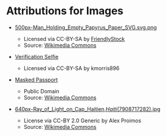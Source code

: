 # Attributions for Images

* [500px-Man_Holding_Empty_Papyrus_Paper_SVG.svg.png](./500px-Man_Holding_Empty_Papyrus_Paper_SVG.svg.png)
  * Licensed via CC-BY-SA by [FriendlyStock](https://commons.wikimedia.org/wiki/User:FriendlyStock)
  * Source: [Wikimedia Commons](https://commons.wikimedia.org/wiki/File:Man_Holding_Empty_Papyrus_Paper_SVG.svg)

* [Verification Selfie](./VerificationSelfie.png)
  * Licensed via CC-BY-SA by kmorris896

* [Masked Passport](./MaskedPassport.jpg)
  * Public Domain
  * Source: [Wikimedia Commons](https://commons.wikimedia.org/wiki/File:Passport_card.jpg)

* [640px-Ray_of_Light_on_Cap_Haitien,_Haiti_(7908717282).jpg](./640px-Ray_of_Light_on_Cap_Haitien,_Haiti_(7908717282).jpg)
  * License via CC-BY 2.0 Generic by Alex Proimos
  * Source: [Wikimedia Commons](https://commons.wikimedia.org/wiki/File:Ray_of_Light_on_Cap_Haitien,_Haiti_(7908717282).jpg)